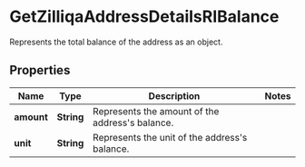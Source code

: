 

# GetZilliqaAddressDetailsRIBalance

Represents the total balance of the address as an object.

## Properties

| Name | Type | Description | Notes |
|------------ | ------------- | ------------- | -------------|
|**amount** | **String** | Represents the amount of the address&#39;s balance. |  |
|**unit** | **String** | Represents the unit of the address&#39;s balance. |  |



